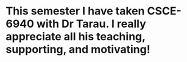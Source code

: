 # This semester I have taken CSCE-6940 with Dr Tarau. I really appreciate all his teaching, supporting, and motivating!
